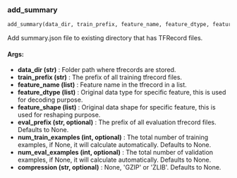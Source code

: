 

### add_summary
```python
add_summary(data_dir, train_prefix, feature_name, feature_dtype, feature_shape, eval_prefix=None, num_train_examples=None, num_eval_examples=None, compression=None)
```
Add summary.json file to existing directory that has TFRecord files.

#### Args:

* **data_dir (str)** :  Folder path where tfrecords are stored.
* **train_prefix (str)** :  The prefix of all training tfrecord files.
* **feature_name (list)** :  Feature name in the tfrecord in a list.
* **feature_dtype (list)** :  Original data type for specific feature, this is used for decoding purpose.
* **feature_shape (list)** :  Original data shape for specific feature, this is used for reshaping purpose.
* **eval_prefix (str, optional)** :  The prefix of all evaluation tfrecord files. Defaults to None.
* **num_train_examples (int, optional)** :  The total number of training examples, if None, it will calculate        automatically. Defaults to None.
* **num_eval_examples (int, optional)** :  The total number of validation examples, if None, it will calculate        automatically. Defaults to None.
* **compression (str, optional)** :  None, 'GZIP' or 'ZLIB'. Defaults to None.